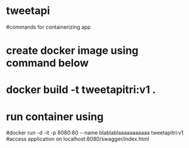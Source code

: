 # tweetapi
#commands for containerizing app
# create docker image using command below
# docker build -t tweetapitri:v1 .
# run container using 
#docker run -d -it -p 8080:80 --name blablablaaaaaaaaaaa tweetapitri:v1
#access application on localhost:8080/swagger/index.html